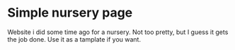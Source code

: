 # Simple nursery page

Website i did some time ago for a nursery. 
Not too pretty, but I guess it gets the job done. Use it as a tamplate if you want.
